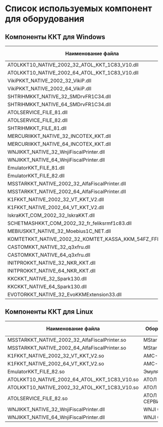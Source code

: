 # Список используемых компонент для оборудования #

## **Компоненты ККТ для Windows** ##

 Наименование файла | Оборудование | Разрядность клиента 1с| Ревизия | Версия
---------|----------|---------|---------|---------
ATOLKKT10_NATIVE_2002_32_ATOL_KKT_1C83_V10.dll | АТОЛ | 32x | 3004 | 10.9.0.4
ATOLKKT10_NATIVE_2002_64_ATOL_KKT_1C83_V10.dll | АТОЛ | 64x | 3004 | 10.9.0.4
VikiPKKT_NATIVE_2002_32_VikiP.dll | ВИКИ ПРИНТ\ ПИРИТ | 32x | 3002 | 1.5.0.15
VikiPKKT_NATIVE_2002_64_VikiP.dll | ВИКИ ПРИНТ\ ПИРИТ | 64x | 3002 | 1.5.0.15
SHTRIHMKKT_NATIVE_32_SMDrvFR1C34.dll | ШТРИХ М | 32x | 3004 | 4.16.0.868
SHTRIHMKKT_NATIVE_64_SMDrvFR1C34.dll | ШТРИХ М | 64x | 3004 | 4.16.0.868
ATOLSERVICE_FILE_81.dll | АТОЛ ВЕБ-СЕРВИС | 32x | 3002 | 1.31
ATOLSERVICE_FILE_82.dll | АТОЛ ВЕБ-СЕРВИС | 32x-64x | 3002 | 1.31
SHTRIHMKKT_FILE_81.dll | ШТРИХ М | 32x | 3002 | 1.0.1
MERCURIIKKT_NATIVE_32_INCOTEX_KKT.dll | Меркурий-115\119\130\180\185 | 32x | 3003 | 2.0.0.29
MERCURIIKKT_NATIVE_64_INCOTEX_KKT.dll | Меркурий-115\119\130\180\185 | 64x | 3003 | 2.0.0.29
WNJIKKT_NATIVE_32_WnjiFiscalPrinter.dll | WNJI 003Ф | 32x | 3003 | 1.3.30
WNJIKKT_NATIVE_64_WnjiFiscalPrinter.dll | WNJI 003Ф | 64x | 3003 | 1.3.30
EmulatorKKT_FILE_81.dll | Эмулятор | 32x | 3004 | 1.10
EmulatorKKT_FILE_82.dll | Эмулятор | 32x-64x | 3004 | 1.10
MSSTARKKT_NATIVE_2002_32_AlfaFiscalPrinter.dll | MStar-TK | 32x | 3002 | 1.3.29.0
MSSTARKKT_NATIVE_2002_64_AlfaFiscalPrinter.dll | MStar-TK | 64x | 3002 | 1.3.29.0
K1FKKT_NATIVE_2002_32_VT_KKT_V2.dll | АМС-100Ф\К1Ф | 32x | 3002 | 2.0.0.57
K1FKKT_NATIVE_2002_64_VT_KKT_V2.dll | АМС-100Ф\К1Ф | 64x | 3002 | 2.0.0.57
IskraKKT_COM_2002_32_IskraKKT.dll | ПРИМ 07\08\88\09Ф | 32x | 3002 | 2.0.4.1
SCHETMASHKKT_COM_2002_32_fr_feliksrmf1c83.dll | Феликс-РМФ | 32x | 3002 | 1.1.20.331
MEBIUSKKT_NATIVE_32_Moebius1C_NET.dll | МЁБИУС NET H21 Ф | 32x | 2005 | 3.1.1.3
KOMTETKKT_NATIVE_2002_32_KOMTET_KASSA_KKM_54FZ_FFD105.dll | КОМТЕТ КАССА | 32x | 2005 | 1.0.3.1
CASTOMKKT_NATIVE_32_q3xfru.dll | Q3X-Ф | 32x | 3003 | 1.94
CASTOMKKT_NATIVE_64_q3xfru.dll | Q3X-Ф | 64x | 3003 | 1.94
INITPROKKT_NATIVE_32_NKR_KKT.dll | НКР-01-Ф | 32x | 3002 | 1.3.0.1
INITPROKKT_NATIVE_64_NKR_KKT.dll | НКР-01-Ф | 64x | 3002 | 1.3.0.1
KKCKKT_NATIVE_32_Spark130.dll | СПАРК 115-Ф\СПАРК 130-Ф  | 32x | 3002 | 2.0.0.2
KKCKKT_NATIVE_64_Spark130.dll | СПАРК 115-Ф\СПАРК 130-Ф  | 64x | 3002 | 2.0.0.2
EVOTORKKT_NATIVE_32_EvoKKMExtension33.dll | Эвотор Power | 32x | 3003 | 1.4.0525.0941

## **Компоненты ККТ для Linux** ##

 Наименование файла | Оборудование | Разрядность клиента 1с| Ревизия | Версия
---------|----------|---------|---------|---------
MSSTARKKT_NATIVE_2002_32_AlfaFiscalPrinter.so | MStar-TK | 32x | 3002 | 1.3.29.0
MSSTARKKT_NATIVE_2002_64_AlfaFiscalPrinter.so | MStar-TK | 64x | 3002 | 1.3.29.0
K1FKKT_NATIVE_2002_32_VT_KKT_V2.so | АМС-100Ф\К1Ф | 32x | 3002 | 2.0.0.57
K1FKKT_NATIVE_2002_64_VT_KKT_V2.so | АМС-100Ф\К1Ф | 64x | 3002 | 2.0.0.57
EmulatorKKT_FILE_82.so | Эмулятор | 32x-64x | 3002 | 1.06
ATOLKKT10_NATIVE_2002_64_ATOL_KKT_1C83_V10.so | АТОЛ | 64x | 3002 | 10.9.0.0
ATOLKKT10_NATIVE_2002_32_ATOL_KKT_1C83_V10.so | АТОЛ | 32x | 3002 | 10.9.0.0
ATOLSERVICE_FILE_82.so | АТОЛ ВЕБ-СЕРВИС | 32x-64x | 3002 | 1.31
WNJIKKT_NATIVE_32_WnjiFiscalPrinter.dll | WNJI 003Ф | 32x | 3003 | 1.3.30
WNJIKKT_NATIVE_64_WnjiFiscalPrinter.dll | WNJI 003Ф | 64x | 3003 | 1.3.30
